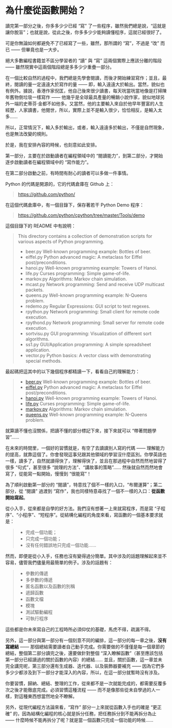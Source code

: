 
# 為什麼從函數開始？

讀完第一部分之後，你多多少少已經 “寫” 了一些程序，雖然我們總是說，“這就是讓你脫盲”；也就是說，從此之後，你多多少少能夠讀懂程序，這就已經很好了。

可是你無論如何都避免不了已經寫了一些，雖然，那所謂的 “寫”，不過是 “改” 而已 —— 但畢竟也是一大步。

絕大多數編程書籍並不區分學習者的 “讀” 與 “寫” 這兩個實際上應該分離的階段 —— 雖然現實中這兩個階段總是多多少少重疊一部分。

在一個比較自然的過程中，我們總是先學會閱讀，而後才開始練習寫作；並且，最終，閱讀的量一定遠遠大於寫作的量 —— 即，輸入遠遠大於輸出。當然，貌似也有例外。據說，香港作家倪匡，他自己後來很少讀書，每天咣當咣當地像是打掃陳年舊物倒垃圾一樣寫作 —— 他幾乎是全球最具產量的暢銷小說作家，貌似地球另外一端的史蒂芬·金都不如他多。又當然，他的主要輸入來自於他早年豐富的人生經歷，人家讀書，他閱世，所以，實際上並不是輸入很少，恰恰相反，是輸入太多……

所以，正常情況下，輸入多於輸出，或者，輸入遠遠多於輸出，不僅是自然現象，也是無法改變的規則。

於是，我在安排內容的時候，也刻意如此安排。

第一部分，主要在於啟動讀者在編程領域中的 “閱讀能力”，到第二部分，才開始逐步啟動讀者在編程領域中的 “寫作能力”。

在第二部分啟動之前，有時間有耐心的讀者可以多做一件事情。

Python 的代碼是開源的，它的代碼倉庫在 Github 上：

> https://github.com/python/

在這個代碼倉庫中，有一個目錄下，保存著若干 Python Demo 程序：

> https://github.com/python/cpython/tree/master/Tools/demo

這個目錄下的 README 中有說明：

> This directory contains a collection of demonstration scripts for
> various aspects of Python programming.
>
> * beer.py        Well-known programming example: Bottles of beer.
> * eiffel.py      Python advanced magic: A metaclass for Eiffel post/preconditions.
> * hanoi.py       Well-known programming example: Towers of Hanoi.
> * life.py        Curses programming: Simple game-of-life.
> * markov.py      Algorithms: Markov chain simulation.
> * mcast.py       Network programming: Send and receive UDP multicast packets.
> * queens.py      Well-known programming example: N-Queens problem.
> * redemo.py      Regular Expressions: GUI script to test regexes.
> * rpython.py     Network programming: Small client for remote code execution.
> * rpythond.py    Network programming: Small server for remote code execution.
> * sortvisu.py    GUI programming: Visualization of different sort algorithms.
> * ss1.py         GUI/Application programming: A simple spreadsheet application.
> * vector.py      Python basics: A vector class with demonstrating special methods.

最起碼把這其中的以下幾個程序都精讀一下，看看自己的理解能力：

> * [beer.py](https://github.com/python/cpython/blob/master/Tools/demo/beer.py)        Well-known programming example: Bottles of beer.
> * [eiffel.py](https://github.com/python/cpython/blob/master/Tools/demo/eiffel.py)      Python advanced magic: A metaclass for Eiffel post/preconditions.
> * [hanoi.py](https://github.com/python/cpython/blob/master/Tools/demo/hanoi.py)       Well-known programming example: Towers of Hanoi.
> * [life.py](https://github.com/python/cpython/blob/master/Tools/demo/life.py)        Curses programming: Simple game-of-life.
> * [markov.py](https://github.com/python/cpython/blob/master/Tools/demo/markov.py)      Algorithms: Markov chain simulation.
> * [queens.py](https://github.com/python/cpython/blob/master/Tools/demo/queens.py)      Well-known programming example: N-Queens problem.

就算讀不懂也沒關係，把讀不懂的部分標記下來，接下來就可以 “帶著問題學習”……

在未來的時間里，一個好的習慣就是，有空了去讀讀別人寫的代碼 —— 理解能力的提高，就靠這個了。你會發現這事兒跟其他領域的學習沒什麼區別。你學英語也一樣，讀多了，自然就讀得快了，理解得快了，並且在那過程中自然而然地習得了很多 “句式”，甚至很多 “說理的方法”、“講故事的策略”…… 然後就自然而然地會寫了，從能寫一點開始，慢慢到 “很能寫”！

為了順利啟動第一部分的 “閱讀”，特意找了個不一樣的入口，“布爾運算”；第二部分，從 “閱讀” 過渡到 “寫作”，我也同樣特意尋找了一個不一樣的入口：**從函數開始寫起**。

從小入手，從來都是自學的好方法。我們沒有想著一上來就寫程序，而是寫 “子程序”、“小程序”、“短程序”。從結構化編程的角度來看，寫函數的一個基本要求就是：

> - 完成一個功能；
> - 只完成一個功能；
> - 沒有任何錯誤地只完成一個功能……

然而，即便是從小入手，任務也沒有變得過分簡單。其中涉及的話題理解起來並不容易，儘管我們儘量用最簡單的例子。涉及的話題有：

> - 參數的傳遞
> - 多參數的傳遞
> - 匿名函數以及函數的別稱
> - 遞歸函數
> - 函數文檔
> - 模塊
> - 測試驅動編程
> - 可執行程序

這些都是你未來寫自己的工程時所必須仰仗的基礎，馬虎不得，疏漏不得。

另外，這一部分與第一部分有一個刻意不同的編排，這一部分的每一章之後，**沒有寫總結** —— 那個總結需要讀者自己動手完成。你需要做的不僅僅是每一個章節的總結，整個第二部分讀完之後，還要做針對整個 “深入瞭解函數”（甚至應該包括第一部分已經讀過的關於函數的內容）的總結…… 並且，關於函數，這一章並未完全講完呢，第三部分還有生成器、迭代器、以及裝飾器要補充 —— 因為它們多多少少都涉及到下一部分才能深入的內容，所以，在這一部分就暫時沒有涉及。

你要習慣，歸納、總結、整理的工作，從來都不是一次就能完成的，都需要反覆多次之後才能徹底完成。必須習慣這種流程 —— 而不是像那些從未自學過的人一樣，對這種東西想當然地全不瞭解。

另外，從現代編程方法論來看，“寫作” 部分一上來就從函數入手也的確是 “更正確” 的，因為結構化編程的核心就是拆分任務，把任務拆分到不能再拆分為止 —— 什麼時候不能再拆分了呢？就是當一個函數只完成一個功能的時候……
